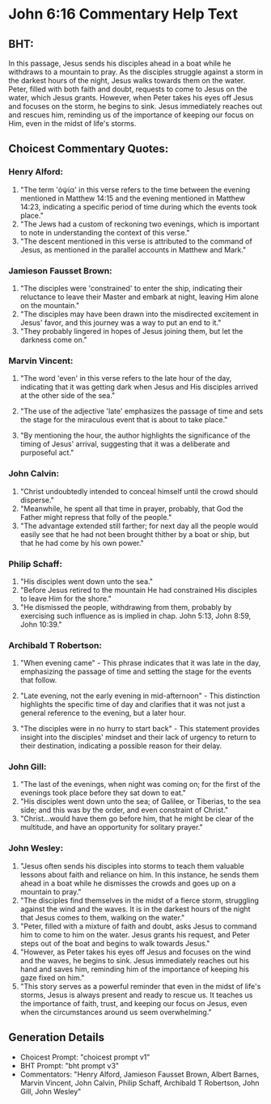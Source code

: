 # John 6:16 Commentary Help Text

## BHT:
In this passage, Jesus sends his disciples ahead in a boat while he withdraws to a mountain to pray. As the disciples struggle against a storm in the darkest hours of the night, Jesus walks towards them on the water. Peter, filled with both faith and doubt, requests to come to Jesus on the water, which Jesus grants. However, when Peter takes his eyes off Jesus and focuses on the storm, he begins to sink. Jesus immediately reaches out and rescues him, reminding us of the importance of keeping our focus on Him, even in the midst of life's storms.

## Choicest Commentary Quotes:
### Henry Alford:
1. "The term 'ὀψία' in this verse refers to the time between the evening mentioned in Matthew 14:15 and the evening mentioned in Matthew 14:23, indicating a specific period of time during which the events took place."
2. "The Jews had a custom of reckoning two evenings, which is important to note in understanding the context of this verse."
3. "The descent mentioned in this verse is attributed to the command of Jesus, as mentioned in the parallel accounts in Matthew and Mark."

### Jamieson Fausset Brown:
1. "The disciples were 'constrained' to enter the ship, indicating their reluctance to leave their Master and embark at night, leaving Him alone on the mountain."
2. "The disciples may have been drawn into the misdirected excitement in Jesus' favor, and this journey was a way to put an end to it."
3. "They probably lingered in hopes of Jesus joining them, but let the darkness come on."

### Marvin Vincent:
1. "The word 'even' in this verse refers to the late hour of the day, indicating that it was getting dark when Jesus and His disciples arrived at the other side of the sea." 

2. "The use of the adjective 'late' emphasizes the passage of time and sets the stage for the miraculous event that is about to take place." 

3. "By mentioning the hour, the author highlights the significance of the timing of Jesus' arrival, suggesting that it was a deliberate and purposeful act."

### John Calvin:
1. "Christ undoubtedly intended to conceal himself until the crowd should disperse."
2. "Meanwhile, he spent all that time in prayer, probably, that God the Father might repress that folly of the people."
3. "The advantage extended still farther; for next day all the people would easily see that he had not been brought thither by a boat or ship, but that he had come by his own power."

### Philip Schaff:
1. "His disciples went down unto the sea."
2. "Before Jesus retired to the mountain He had constrained His disciples to leave Him for the shore."
3. "He dismissed the people, withdrawing from them, probably by exercising such influence as is implied in chap. John 5:13, John 8:59, John 10:39."

### Archibald T Robertson:
1. "When evening came" - This phrase indicates that it was late in the day, emphasizing the passage of time and setting the stage for the events that follow.

2. "Late evening, not the early evening in mid-afternoon" - This distinction highlights the specific time of day and clarifies that it was not just a general reference to the evening, but a later hour.

3. "The disciples were in no hurry to start back" - This statement provides insight into the disciples' mindset and their lack of urgency to return to their destination, indicating a possible reason for their delay.

### John Gill:
1. "The last of the evenings, when night was coming on; for the first of the evenings took place before they sat down to eat." 
2. "His disciples went down unto the sea; of Galilee, or Tiberias, to the sea side; and this was by the order, and even constraint of Christ."
3. "Christ...would have them go before him, that he might be clear of the multitude, and have an opportunity for solitary prayer."

### John Wesley:
1. "Jesus often sends his disciples into storms to teach them valuable lessons about faith and reliance on him. In this instance, he sends them ahead in a boat while he dismisses the crowds and goes up on a mountain to pray."
2. "The disciples find themselves in the midst of a fierce storm, struggling against the wind and the waves. It is in the darkest hours of the night that Jesus comes to them, walking on the water."
3. "Peter, filled with a mixture of faith and doubt, asks Jesus to command him to come to him on the water. Jesus grants his request, and Peter steps out of the boat and begins to walk towards Jesus."
4. "However, as Peter takes his eyes off Jesus and focuses on the wind and the waves, he begins to sink. Jesus immediately reaches out his hand and saves him, reminding him of the importance of keeping his gaze fixed on him."
5. "This story serves as a powerful reminder that even in the midst of life's storms, Jesus is always present and ready to rescue us. It teaches us the importance of faith, trust, and keeping our focus on Jesus, even when the circumstances around us seem overwhelming."


## Generation Details
- Choicest Prompt: "choicest prompt v1"
- BHT Prompt: "bht prompt v3"
- Commentators: "Henry Alford, Jamieson Fausset Brown, Albert Barnes, Marvin Vincent, John Calvin, Philip Schaff, Archibald T Robertson, John Gill, John Wesley"
